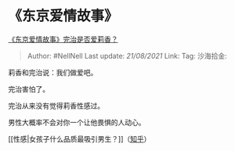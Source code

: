 # 《东京爱情故事》

[《东京爱情故事》完治是否爱莉香？](https://www.zhihu.com/question/57097127/answer/1814824756)

> Author: #NellNell
> Last update: *21/08/2021*
> Link:
> Tag:
> 沙海拾金:

莉香和完治说：我们做爱吧。

完治害怕了。

完治从来没有觉得莉香性感过。

男性大概率不会对你一个让他畏惧的人动心。

[[性感|女孩子什么品质最吸引男生？]]（[知乎](https://www.zhihu.com/question/313462176/answer/1750706419)）
